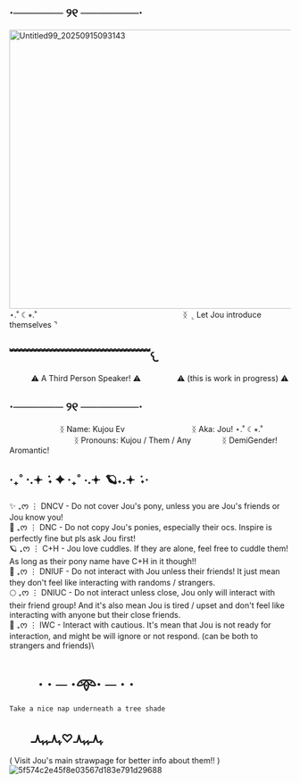 ## ·────── ୨୧ ───────·
<img width="1500" height="500" alt="Untitled99_20250915093143" src="https://github.com/user-attachments/assets/a005202f-ee65-4366-af3b-38cae43025c8" />
⋆.˚ ☾⭒.˚ㅤㅤㅤㅤㅤㅤㅤㅤㅤㅤㅤㅤㅤㅤㅤㅤㅤㅤㅤㅤ
ᛝ ⌞ Let Jou introduce themselves ⌝

## ﹌﹌﹌﹌﹌﹌﹌﹌﹌﹌﹌﹌𐔌
ㅤㅤㅤ⚠︎ A Third Person Speaker! ⚠︎ㅤㅤㅤㅤㅤ⚠︎ (this is work in progress) ⚠︎
## ·────── ୨୧ ───────·
ㅤㅤㅤㅤㅤㅤㅤᛝ Name: Kujou Ev
ㅤㅤㅤㅤㅤㅤㅤㅤㅤᛝ Aka: Jou! ⋆.˚ ☾⭒.˚
ㅤㅤㅤㅤㅤㅤㅤㅤㅤㅤㅤㅤᛝ Pronouns: Kujou / Them / Any
ㅤㅤㅤㅤᛝ DemiGender! Aromantic! 
## ‧₊˚ ⋅.𖥔 ݁ ˖ ✦ ‧₊˚ ⋅.𖥔 ݁ 🪐˖.𖥔 ݁ ˖·
✨ ₊ᰔ ⋮ DNCV - Do not cover Jou's pony, unless you are Jou's friends or Jou know you!\
💫 ₊ᰔ ⋮ DNC - Do not copy Jou's ponies, especially their ocs. Inspire is perfectly fine but pls ask Jou first!\
🪐 ₊ᰔ ⋮ C+H - Jou love cuddles. If they are alone, feel free to cuddle them! As long as their pony name have C+H in it though!!\
🌟 ₊ᰔ ⋮ DNIUF - Do not interact with Jou unless their friends! It just mean they don't feel like interacting with randoms / strangers.\
🌕 ₊ᰔ ⋮ DNIUC - Do not interact unless close, Jou only will interact with their friend group! And it's also mean Jou is tired / upset and don't feel like interacting with anyone but their close friends.\
🌙 ₊ᰔ ⋮ IWC - Interact with cautious. It's mean that Jou is not ready for interaction, and might be will ignore or not respond. (can be both to strangers and friends)\
# ㅤㅤ· · ─ ·𖥸· ─ · ·
`` Take a nice nap underneath a tree shade ``
## ㅤㅤﮩ٨ـﮩﮩ٨ـ♡ﮩ٨ـﮩﮩ٨ـ
( Visit Jou's main strawpage for better info about them!! ) 
![5f574c2e45f8e03567d183e791d29688](https://github.com/user-attachments/assets/92091def-7d32-4628-bdef-346d8b750289)
